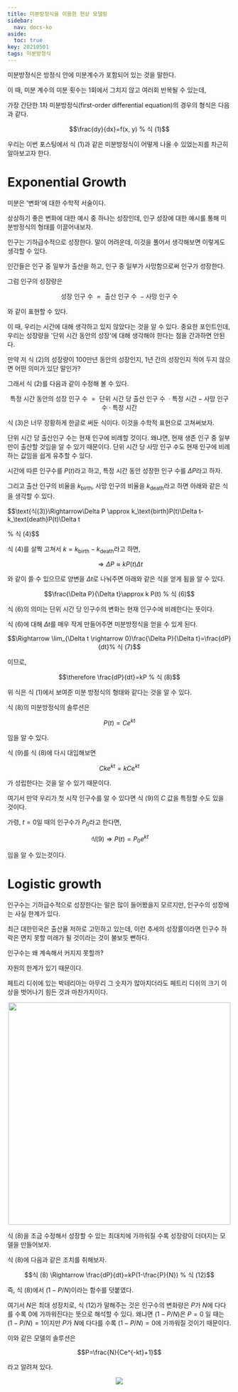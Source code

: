 ```yaml
---
title: 미분방정식을 이용한 현상 모델링
sidebar:
  nav: docs-ko
aside:
  toc: true
key: 20210501
tags: 미분방정식
---
```


미분방정식은 방정식 안에 미분계수가 포함되어 있는 것을 말한다.

이 때, 미분 계수의 미분 횟수는 1회에서 그치지 않고 여러회 반복될 수 있는데,

가장 간단한 1차 미분방정식(first-order differential equation)의 경우의 형식은 다음과 같다.

$$\frac{dy}{dx}=f(x, y) % 식 (1)$$

우리는 이번 포스팅에서 식 (1)과 같은 미분방정식이 어떻게 나올 수 있었는지를 차근히 알아보고자 한다.

# Exponential Growth

미분은 '변화'에 대한 수학적 서술이다.

상상하기 좋은 변화에 대한 예시 중 하나는 성장인데, 인구 성장에 대한 예시를 통해 미분방정식의 형태를 이끌어내보자.

인구는 기하급수적으로 성장한다. 말이 어려운데, 이것을 풀어서 생각해보면 이렇게도 생각할 수 있다.

인간들은 인구 중 일부가 출산을 하고, 인구 중 일부가 사망함으로써 인구가 성장한다.

그럼 인구의 성장량은 

$$\text{성장 인구 수 }=\text{ 출산 인구 수 } - \text{사망 인구 수} % 식 (2)$$

와 같이 표현할 수 있다.

이 때, 우리는 시간에 대해 생각하고 있지 않았다는 것을 알 수 있다. 중요한 포인트인데, 우리는 성장량을 '단위 시간 동안의 성장'에 대해 생각해야 한다는 점을 간과하면 안된다.

만약 저 식 (2)의 성장량이 100만년 동안의 성장인지, 1년 간의 성장인지 적어 두지 않으면 어떤 의미가 있단 말인가?

그래서 식 (2)를 다음과 같이 수정해 볼 수 있다.

$$\text{특정 시간 동안의 성장 인구 수 }=\text{ 단위 시간 당 출산 인구 수 }\cdot\text{특정 시간} - \text{사망 인구 수}\cdot\text{특정 시간} % 식 (3)$$

식 (3)은 너무 장황하게 한글로 써둔 식이다. 이것을 수학적 표현으로 고쳐써보자.

단위 시간 당 출산인구 수는 현재 인구에 비례할 것이다. 왜냐면, 현재 생존 인구 중 일부만이 출산할 것임을 알 수 있기 때문이다. 단위 시간 당 사망 인구 수도 현재 인구에 비례하는 값임을 쉽게 유추할 수 있다.

시간에 따른 인구수를 $P(t)$라고 하고, 특정 시간 동안 성장한 인구 수를 $\Delta P$라고 하자.

그리고 출산 인구의 비율을 $k_\text{birth}$, 사망 인구의 비율을 $k_\text{death}$라고 하면 아래와 같은 식을 생각할 수 있다.

$$\text{식(3)}\Rightarrow\Delta P \approx k_\text{birth}P(t)\Delta t-k_\text{death}P(t)\Delta t 

% 식 (4)$$

식 (4)를 살짝 고쳐서 $k = k_\text{birth} - k_\text{death}$라고 하면,

$$\Rightarrow \Delta P \approx kP(t)\Delta t % 식 (5)$$

와 같이 쓸 수 있으므로 양변을 $\Delta t$로 나눠주면 아래와 같은 식을 얻게 됨을 알 수 있다.

$$\frac{\Delta P}{\Delta t}\approx k P(t) % 식 (6)$$

식 (6)의 의미는 단위 시간 당 인구수의 변화는 현재 인구수에 비례한다는 뜻이다.

식 (6)에 대해 $\Delta t$를 매우 작게 만들어주면 미분방정식을 얻을 수 있게 된다.

$$\Rightarrow \lim_{\Delta t \rightarrow 0}\frac{\Delta P}{\Delta t}=\frac{dP}{dt}% 식 (7)$$

이므로,

$$\therefore \frac{dP}{dt}=kP % 식 (8)$$

위 식은 식 (1)에서 보여준 미분 방정식의 형태와 같다는 것을 알 수 있다.

식 (8)의 미분방정식의 솔루션은 

$$P(t) = Ce^{kt} % 식 (9)$$

임을 알 수 있다.

식 (9)를 식 (8)에 다시 대입해보면

$$Cke^{kt} = kCe^{kt} % 식 (10)$$

가 성립한다는 것을 알 수 있기 때문이다.

여기서 만약 우리가 첫 시작 인구수를 알 수 있다면  식 (9)의 $C$ 값을 특정할 수도 있을 것이다.

가령, $t=0$일 때의 인구수가 $P_0$라고 한다면,

$$식(9)\Rightarrow P(t) = P_0e^{kt} % 식 (11)$$

임을 알 수 있는것이다.

# Logistic growth

인구수는 기하급수적으로 성장한다는 말은 많이 들어봤을지 모르지만, 인구수의 성장에는 사실 한계가 있다.

최근 대한민국은 출산율 저하로 고민하고 있는데, 이런 추세의 성장률이라면 인구수 하락은 면치 못할 미래가 될 것이라는 것이 불보듯 뻔하다.

인구수는 왜 계속해서 커지지 못할까?

자원의 한계가 있기 때문이다.

페트리 디쉬에 있는 박테리아는 아무리 그 숫자가 많아지더라도 페트리 디쉬의 크기 이상을 벗어나기 힘든 것과 마찬가지이다.

<p align = "center">
  <img width = "500" src ="https://raw.githubusercontent.com/angeloyeo/angeloyeo.github.io/master/pics/2021-05-01-modeling_with_differential_equation/pic1.png">
  <br>
  
</p>


식 (8)을 조금 수정해서 성장할 수 있는 최대치에 가까워질 수록 성장량이 더뎌지는 모델을 만들어보자.

식 (8)에 다음과 같은 조치를 취해보자.

$$식 (8) \Rightarrow \frac{dP}{dt}=kP(1-\frac{P}{N}) % 식 (12)$$

즉, 식 (8)에서 $(1-P/N)$이라는 함수를 덧붙였다.

여기서 $N$은 최대 성장치로, 식 (12)가 말해주는 것은 인구수의 변화량은 $P$가 $N$에 다다를 수록 0에 가까워진다는 뜻으로 해석할 수 있다. 왜냐면 $(1-P/N)$은 $P=0$ 일 때는 $(1-P/N)=1$이지만 $P$가 $N$에 다다를 수록 $(1-P/N)=0$에 가까워질 것이기 때문이다.

이와 같은 모델의 솔루션은

$$P=\frac{N}{Ce^{-kt}+1}$$

라고 알려져 있다.

<p align = "center">
  <img src ="https://raw.githubusercontent.com/angeloyeo/angeloyeo.github.io/master/pics/2021-05-01-modeling_with_differential_equation/pic2.png">
</p>